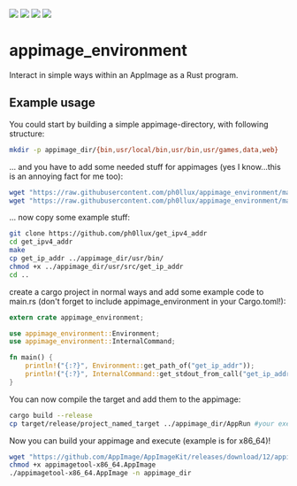 <img src="https://img.shields.io/crates/d/appimage_environment?style=for-the-badge"/> <img src="https://img.shields.io/crates/v/appimage_environment?color=blue&logo=Rust&style=for-the-badge"/> <img src="https://img.shields.io/crates/v/appimage_environment?color=blue&label=docs&logo=Rust&style=for-the-badge"/> <img src="https://img.shields.io/crates/l/appimage_environment?style=for-the-badge"/> 


# appimage_environment
Interact in simple ways within an AppImage as a Rust program.

## Example usage

You could start by building a simple appimage-directory, with following structure:
```bash
mkdir -p appimage_dir/{bin,usr/local/bin,usr/bin,usr/games,data,web}
```
... and you have to add some needed stuff for appimages (yes I know...this is an annoying fact for me too):
```bash
wget "https://raw.githubusercontent.com/ph0llux/appimage_environment/main/appimage_example_stuff/init.desktop" -O appimage_dir/init.desktop
wget "https://raw.githubusercontent.com/ph0llux/appimage_environment/main/appimage_example_stuff/icon.png" -O appimage_dir/icon.png
```

... now copy some example stuff:
```bash
git clone https://github.com/ph0llux/get_ipv4_addr
cd get_ipv4_addr
make
cp get_ip_addr ../appimage_dir/usr/bin/
chmod +x ../appimage_dir/usr/src/get_ip_addr
cd ..
```

create a cargo project in normal ways and add some example code to main.rs (don't forget to include appimage_environment in your Cargo.toml!):

```rust
extern crate appimage_environment;

use appimage_environment::Environment;
use appimage_environment::InternalCommand;

fn main() {
    println!("{:?}", Environment::get_path_of("get_ip_addr"));
    println!("{:?}", InternalCommand::get_stdout_from_call("get_ip_addr"));
}
```

You can now compile the target and add them to the appimage:
```bash
cargo build --release
cp target/release/project_named_target ../appimage_dir/AppRun #your executable must be named "AppRun"
```

Now you can build your appimage and execute (example is for x86_64)!
```bash
wget "https://github.com/AppImage/AppImageKit/releases/download/12/appimagetool-x86_64.AppImage"
chmod +x appimagetool-x86_64.AppImage
./appimagetool-x86_64.AppImage -n appimage_dir
```
